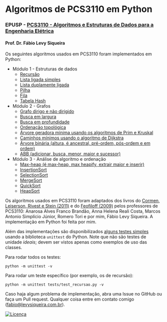 # Algoritmos de PCS3110 em Python

### EPUSP - [PCS3110 - Algoritmos e Estruturas de Dados para a Engenharia Elétrica](https://uspdigital.usp.br/jupiterweb/obterDisciplina?sgldis=pcs3110)

#### Prof. Dr. Fábio Levy Siqueira

Os seguintes algoritmos usados em PCS3110 foram implementados em Python:

- Módulo 1 - Estruturas de dados
    - [Recursão](modulo1/recursao.py)
    - [Lista ligada simples](modulo1/listaligada.py)
    - [Lista duplamente ligada](modulo1/listaduplamenteligada.py)
    - [Pilha](modulo1/pilha.py)
    - [Fila](modulo1/fila.py)
    - [Tabela Hash](modulo1/hash.py)
- Módulo 2 - Grafos
    - [Grafo dirigo e não dirigido](modulo2/grafo.py)
    - [Busca em largura](modulo2/grafo.py)
    - [Busca em profundidade](modulo2/grafo.py)
    - [Ordenação topológica](modulo2/grafo.py)
    - [Árvore geradora mínima usando os algoritmos de Prim e Kruskal](modulo2/grafo.py)
    - [Caminhos mínimos usando o algoritmo de Dijkstra](modulo2/grafo.py)
    - [Árvore binária (altura, é ancestral, pré-ordem, pós-ordem e em ordem)](modulo2/arvore.py)
    - [ABB (adicionar, busca, menor, maior e sucessor)](modulo2/arvore.py)
- Módulo 3 - Análise de algoritmo e ordenação
    - [Max-heap (é max-heap, max heapify, extrair maior e inserir)](modulo3/maxheap.py)
    - [InsertionSort](modulo3/ordenacao.py)
    - [SelectionSort](modulo3/ordenacao.py)
    - [MergeSort](modulo3/ordenacao.py)
    - [QuickSort](modulo3/ordenacao.py)
    - [HeapSort](modulo3/ordenacao.py)

Os algoritmos usados em PCS3110 foram adaptados dos livros do [Cormen, Leiserson, Rivest e Stein (2011)](https://mitpress.mit.edu/books/introduction-algorithms-third-edition) e do [Feofiloff (2009)](https://www.ime.usp.br/~pf/algoritmos-livro/) pelos professores de PCS3110: Anarosa Alves Franco Brandão, Anna Helena Reali Costa, Marcos Antonio Simplício Júnior, Romero Tori e por mim, Fábio Levy Siqueira. A implementação em Python foi feita por mim.

Além das implementações são disponibilizados [alguns testes simples](https://github.com/levysiqueira/py-pcs3110/tree/master/tests) usando a biblioteca `unittest` do Python. Note que não são testes de unidade *ideais*; devem ser vistos apenas como exemplos de uso das classes.

Para rodar todos os testes:

    python -m unittest -v

Para rodar um teste específico (por exemplo, os de recursão):

    python -m unittest tests/test_recursao.py -v

Caso haja algum problema de implementação, abra uma Issue no GitHub ou faça um Pull request. Qualquer coisa entre em contato comigo (fabio@levysiqueira.com.br).

[![Licença](https://i.creativecommons.org/l/by/4.0/88x31.png)](http://creativecommons.org/licenses/by/4.0/)
